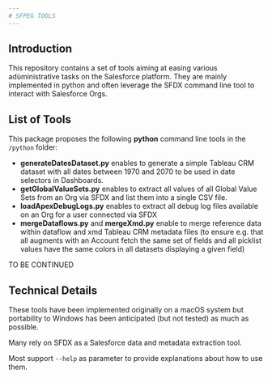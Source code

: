 ```yaml
---
# SFPEG TOOLS
---
```


## Introduction

This repository contains a set of tools aiming at easing various adùministrative tasks on 
the Salesforce platform. They are mainly implemented in python and often leverage the
SFDX command line tool to interact with Salesforce Orgs.

## List of Tools

This package proposes the following **python** command line tools in the `/python` folder:
* **generateDatesDataset.py** enables to generate a simple Tableau CRM dataset with all
dates between 1970 and 2070 to be used in date selectors in Dashboards.
* **getGlobalValueSets.py** enables to extract all values of all Global Value Sets from
an Org via SFDX and list them into a single CSV file.
* **loadApexDebugLogs.py** enables to extract all debug log files available on an Org
for a user connected via SFDX
* **mergeDataflows.py** and **mergeXmd.py** enable to merge reference data within 
dataflow and xmd Tableau CRM metadata files (to ensure e.g. that all augments with
an Account fetch the same set of fields and all picklist values have the same colors
in all datasets displaying a given field)

TO BE CONTINUED

## Technical Details

These tools have been implemented originally on a macOS system but portability to Windows
has been anticipated (but not tested) as much as possible.

Many rely on SFDX as a Salesforce data and metadata extraction tool.

Most support `--help` as parameter to provide explanations about how to use them. 